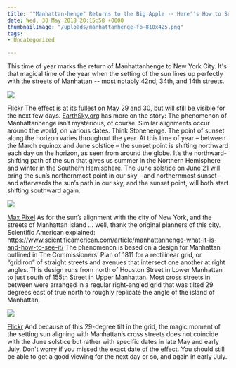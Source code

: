```yaml
---
title: '"Manhattan-henge" Returns to the Big Apple -- Here''s How to See It'
date: Wed, 30 May 2018 20:15:58 +0000
thumbnailImage: "/uploads/manhattanhenge-fb-810x425.png"
tags:
- Uncategorized

---
```

This time of year marks the return of Manhattanhenge to New York City. It's that magical time of the year when the setting of the sun lines up perfectly with the streets of Manhattan -- most notably 42nd, 34th, and 14th streets. 

![](http://newsattorneys.staging.wpengine.com/wp-content/uploads/2018/05/manhattan-henge-1024x683.jpg) 

[Flickr](https://www.flickr.com/photos/zokuga/3714908037) The effect is at its fullest on May 29 and 30, but will still be visible for the next few days. [EarthSky.org](http://earthsky.org/todays-image/manhattanhenge-may-july-sunset-42nd-34th-14th-sts-nyc) has more on the story: The phenomenon of Manhattanhenge isn’t mysterious, of course. Similar alignments occur around the world, on various dates. Think Stonehenge. The point of sunset along the horizon varies throughout the year. At this time of year – between the March equinox and June solstice – the sunset point is shifting northward each day on the horizon, as seen from around the globe. It’s the northward-shifting path of the sun that gives us summer in the Northern Hemisphere and winter in the Southern Hemisphere. The June solstice on June 21 will bring the sun’s northernmost point in our sky – and northernmost sunset – and afterwards the sun’s path in our sky, and the sunset point, will both start shifting southward again. 

![](http://newsattorneys.staging.wpengine.com/wp-content/uploads/2018/05/stonehenge-maxpixel2-sunset-1024x682.jpg) 

[Max Pixel](https://www.maxpixel.net/Britain-Stonehenge-Monument-Prehistoric-Salisbury-2326750) As for the sun’s alignment with the city of New York, and the streets of Manhattan Island … well, thank the original planners of this city. Scientific American explained: https://www.scientificamerican.com/article/manhattanhenge-what-it-is-and-how-to-see-it/ The phenomenon is based on a design for Manhattan outlined in The Commissioners’ Plan of 1811 for a rectilinear grid, or “gridiron” of straight streets and avenues that intersect one another at right angles. This design runs from north of Houston Street in Lower Manhattan to just south of 155th Street in Upper Manhattan. Most cross streets in between were arranged in a regular right-angled grid that was tilted 29 degrees east of true north to roughly replicate the angle of the island of Manhattan. 

![](http://newsattorneys.staging.wpengine.com/wp-content/uploads/2018/05/manhattan-henge2-vertical-678x1024.jpg) 

[Flickr](https://www.flickr.com/photos/felstone/8397660703) And because of this 29-degree tilt in the grid, the magic moment of the setting sun aligning with Manhattan’s cross streets does not coincide with the June solstice but rather with specific dates in late May and early July. Don't worry if you missed the exact date of the effect. You should still be able to get a good viewing for the next day or so, and again in early July.